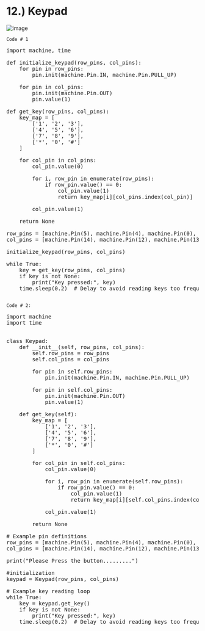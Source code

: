 <div class='jumbotron alert-success'><h1>12.) Keypad</h1></div>

![image](https://github.com/MuhammadRaheelNaseem/Learn-IoT-With-Esp32-Esp8266-By-Raheel/assets/63813881/321cdb7a-a312-4955-b436-b15f08aab0c8)


`Code # 1`
<pre>
import machine, time

def initialize_keypad(row_pins, col_pins):
    for pin in row_pins:
        pin.init(machine.Pin.IN, machine.Pin.PULL_UP)
    
    for pin in col_pins:
        pin.init(machine.Pin.OUT)
        pin.value(1)

def get_key(row_pins, col_pins):
    key_map = [
        ['1', '2', '3'],
        ['4', '5', '6'],
        ['7', '8', '9'],
        ['*', '0', '#']
    ]

    for col_pin in col_pins:
        col_pin.value(0)

        for i, row_pin in enumerate(row_pins):
            if row_pin.value() == 0:
                col_pin.value(1)
                return key_map[i][col_pins.index(col_pin)]
        
        col_pin.value(1)
    
    return None

row_pins = [machine.Pin(5), machine.Pin(4), machine.Pin(0), machine.Pin(2)]
col_pins = [machine.Pin(14), machine.Pin(12), machine.Pin(13), machine.Pin(15)]

initialize_keypad(row_pins, col_pins)

while True:
    key = get_key(row_pins, col_pins)
    if key is not None:
        print("Key pressed:", key)
    time.sleep(0.2)  # Delay to avoid reading keys too frequently

</pre>

`Code # 2:`
<pre>
import machine
import time


class Keypad:
    def __init__(self, row_pins, col_pins):
        self.row_pins = row_pins
        self.col_pins = col_pins

        for pin in self.row_pins:
            pin.init(machine.Pin.IN, machine.Pin.PULL_UP)
        
        for pin in self.col_pins:
            pin.init(machine.Pin.OUT)
            pin.value(1)
    
    def get_key(self):
        key_map = [
            ['1', '2', '3'],
            ['4', '5', '6'],
            ['7', '8', '9'],
            ['*', '0', '#']
        ]

        for col_pin in self.col_pins:
            col_pin.value(0)
            
            for i, row_pin in enumerate(self.row_pins):
                if row_pin.value() == 0:
                    col_pin.value(1)
                    return key_map[i][self.col_pins.index(col_pin)]
            
            col_pin.value(1)
        
        return None
    
# Example pin definitions
row_pins = [machine.Pin(5), machine.Pin(4), machine.Pin(0), machine.Pin(2)]
col_pins = [machine.Pin(14), machine.Pin(12), machine.Pin(13), machine.Pin(15)]

print("Please Press the button.........")

#initialization
keypad = Keypad(row_pins, col_pins)

# Example key reading loop
while True:
    key = keypad.get_key()
    if key is not None:
        print("Key pressed:", key)
    time.sleep(0.2)  # Delay to avoid reading keys too frequently

</pre>
